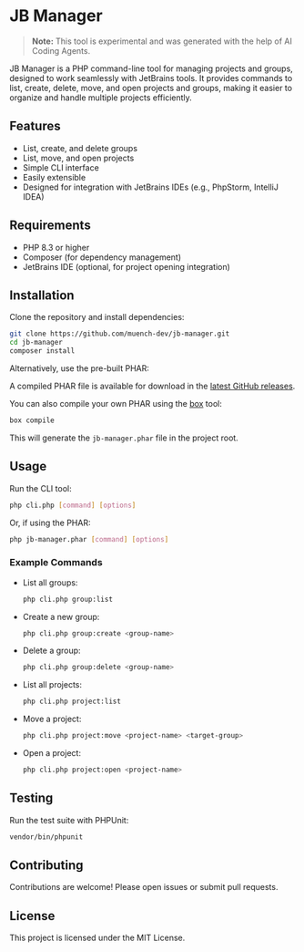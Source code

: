# JB Manager

> **Note:** This tool is experimental and was generated with the help of AI Coding Agents.

JB Manager is a PHP command-line tool for managing projects and groups, designed to work seamlessly with JetBrains tools. It provides commands to list, create, delete, move, and open projects and groups, making it easier to organize and handle multiple projects efficiently.

## Features
- List, create, and delete groups
- List, move, and open projects
- Simple CLI interface
- Easily extensible
- Designed for integration with JetBrains IDEs (e.g., PhpStorm, IntelliJ IDEA)

## Requirements
- PHP 8.3 or higher
- Composer (for dependency management)
- JetBrains IDE (optional, for project opening integration)

## Installation

Clone the repository and install dependencies:

```bash
git clone https://github.com/muench-dev/jb-manager.git
cd jb-manager
composer install
```

Alternatively, use the pre-built PHAR:

A compiled PHAR file is available for download in the [latest GitHub releases](https://github.com/muench-dev/jb-manager/releases).

You can also compile your own PHAR using the [box](https://github.com/box-project/box) tool:

```bash
box compile
```

This will generate the `jb-manager.phar` file in the project root.

## Usage

Run the CLI tool:

```bash
php cli.php [command] [options]
```

Or, if using the PHAR:

```bash
php jb-manager.phar [command] [options]
```

### Example Commands

- List all groups:
  ```bash
  php cli.php group:list
  ```
- Create a new group:
  ```bash
  php cli.php group:create <group-name>
  ```
- Delete a group:
  ```bash
  php cli.php group:delete <group-name>
  ```
- List all projects:
  ```bash
  php cli.php project:list
  ```
- Move a project:
  ```bash
  php cli.php project:move <project-name> <target-group>
  ```
- Open a project:
  ```bash
  php cli.php project:open <project-name>
  ```

## Testing

Run the test suite with PHPUnit:

```bash
vendor/bin/phpunit
```

## Contributing

Contributions are welcome! Please open issues or submit pull requests.

## License

This project is licensed under the MIT License.
